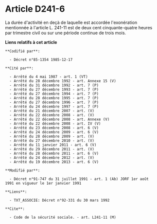 # Article D241-6

La durée d'activité en deçà de laquelle est accordée l'exonération mentionnée à l'article L. 241-11 est de deux cent
cinquante-quatre heures par trimestre civil ou sur une période continue de trois mois.

**Liens relatifs à cet article**

	**Codifié par**:

	  - Décret n°85-1354 1985-12-17

	**Cité par**:

	  - Arrêté du 4 mai 1987 - art. 1 (VT)
	  - Arrêté du 28 décembre 1992 - art. Annexe 15 (V)
	  - Arrêté du 31 décembre 1992 - art. 7 (P)
	  - Arrêté du 27 décembre 1993 - art. 7 (P)
	  - Arrêté du 27 décembre 1994 - art. 7 (P)
	  - Arrêté du 28 décembre 1995 - art. 7 (P)
	  - Arrêté du 27 décembre 1996 - art. 7 (P)
	  - Arrêté du 24 décembre 1997 - art. 7 (P)
	  - Arrêté du 21 décembre 2007 - art. (V)
	  - Arrêté du 22 décembre 2008 - art. (V)
	  - Arrêté du 22 décembre 2008 - art. Annexe (V)
	  - Arrêté du 22 décembre 2008 - art. IV (V)
	  - Arrêté du 23 décembre 2008 - art. 6 (V)
	  - Arrêté du 24 décembre 2009 - art. 6 (V)
	  - Arrêté du 28 décembre 2009 - art. (V)
	  - Arrêté du 27 décembre 2010 - art. (V)
	  - Arrêté du 11 janvier 2011 - art. 6 (V)
	  - Arrêté du 29 décembre 2011 - art. (V)
	  - Arrêté du 28 décembre 2011 - art. 6 (V)
	  - Arrêté du 24 décembre 2012 - art. (V)
	  - Arrêté du 19 décembre 2013 - art. 6 (V)

	**Modifié par**:

	  - Décret n°91-747 du 31 juillet 1991 - art. 1 (Ab) JORF 1er août 1991 en vigueur le 1er janvier 1991

	**Liens**:

	  - TXT_ASSOCIE: Décret n°92-331 du 30 mars 1992

	**Cite**:

	  - Code de la sécurité sociale. - art. L241-11 (M)
